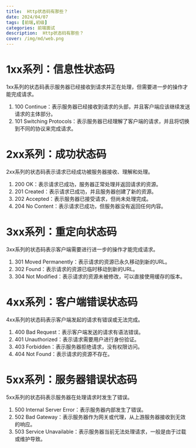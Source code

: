 ```yaml
---
title:  Http状态码有那些？
date: 2024/04/07
tags: [前端,初级]
categories: 前端面试
description:  Http状态码有那些？
cover: /img/md/web.png
---
```


# 1xx系列：信息性状态码
1xx系列的状态码表示服务器已经接收到请求并正在处理，但需要进一步的操作才能完成请求。

1. 100 Continue：表示服务器已经接收到请求的头部，并且客户端应该继续发送请求的主体部分。
2. 101 Switching Protocols：表示服务器已经理解了客户端的请求，并且将切换到不同的协议来完成请求。

# 2xx系列：成功状态码
2xx系列的状态码表示请求已经成功被服务器接收、理解和处理。
1. 200 OK：表示请求已成功，服务器正常处理并返回请求的资源。
2. 201 Created：表示请求已成功，并且服务器创建了新的资源。
3. 202 Accepted：表示服务器已接受请求，但尚未处理完成。
4. 204 No Content：表示请求已成功，但服务器没有返回任何内容。

# 3xx系列：重定向状态码
3xx系列的状态码表示客户端需要进行进一步的操作才能完成请求。
1. 301 Moved Permanently：表示请求的资源已永久移动到新的URL。
2. 302 Found：表示请求的资源已临时移动到新的URL。
3. 304 Not Modified：表示请求的资源未被修改，可以直接使用缓存的版本。

# 4xx系列：客户端错误状态码
4xx系列的状态码表示客户端发起的请求有错误或无法完成。
1. 400 Bad Request：表示客户端发送的请求有语法错误。
2. 401 Unauthorized：表示请求需要用户进行身份验证。
3. 403 Forbidden：表示服务器拒绝请求，没有权限访问。
4. 404 Not Found：表示请求的资源不存在。

# 5xx系列：服务器错误状态码
5xx系列的状态码表示服务器在处理请求时发生了错误。
1. 500 Internal Server Error：表示服务器内部发生了错误。
2. 502 Bad Gateway：表示服务器作为网关或代理，从上游服务器接收到无效的响应。
3. 503 Service Unavailable：表示服务器当前无法处理请求，一般是由于过载或维护导致。